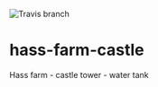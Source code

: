 ![Travis branch](https://api.travis-ci.org/josemotta/hass-farm-castle.svg?branch=master)
# hass-farm-castle
Hass farm - castle tower - water tank
